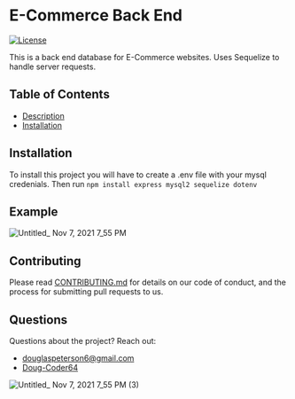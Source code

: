
  # E-Commerce Back End
  
  [![License](https://img.shields.io/badge/License-MIT-blue.svg)](https://opensource.org/licenses/MIT)

  This is a back end database for E-Commerce websites. Uses Sequelize to handle server requests.
  
  ## Table of Contents
 * [Description](#Description)
* [Installation](#Installation)
 
 
  
## Installation 
 To install this project you will have to create a .env file with your mysql credenials.
 Then run `npm install express mysql2 sequelize dotenv`

  

## Example


![Untitled_ Nov 7, 2021 7_55 PM](https://user-images.githubusercontent.com/85598391/140673016-58fce768-b717-48d6-9754-b347a4dda209.gif)

  

## Contributing

Please read [CONTRIBUTING.md](https://github.com/Doug-Coder64/E-commerce-Back-End/blob/main/CONTRIBUTING.md) for details on our code of conduct, and the process for submitting pull requests to us.

## Questions
Questions about the project?
Reach out:

- [douglaspeterson6@gmail.com](mailto:douglaspeterson6@gmail.com)
- [Doug-Coder64](https://github.com/Doug-Coder64)

  
![Untitled_ Nov 7, 2021 7_55 PM (3)](https://user-images.githubusercontent.com/85598391/144765458-e8f60c4e-1081-4472-97d5-40a1e7f45037.gif)
